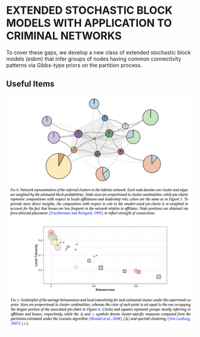 # EXTENDED STOCHASTIC BLOCK MODELS WITH APPLICATION TO CRIMINAL NETWORKS

To cover these gaps, we develop a new class of extended stochastic block models (esbm) that infer groups of nodes having common connectivity patterns via Gibbs-type priors on the partition process. 

## Useful Items

![TOPO](../assets/ESB_topo.png)
![scatter](../assets/ESB_scatter.png)
